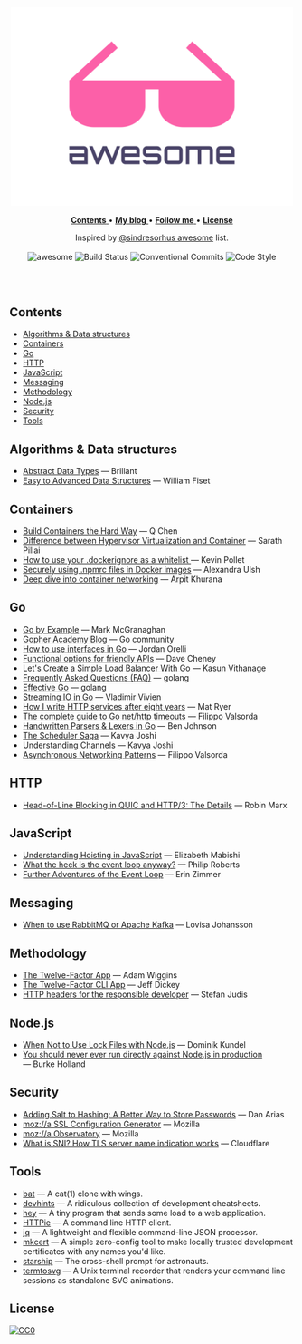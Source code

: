 <p align="center">
  <img width="500" src="assets/logo.svg" alt="Awesome">
</p>

<p align="center">
  <a href="#contents-">
    <strong>Contents</strong>
  </a>
  •
  <a href="https://kevinpollet.dev" target="_blank">
    <strong>My blog</strong>
  </a>
  •
  <a href="https://twitter.com/kevinpollet" target="_blank">
    <strong>Follow me</strong>
  </a>
  •
  <a href="#license-">
    <strong>License</strong>
  </a>
</p>

<p align="center">
  Inspired by <a href="https://github.com/sindresorhus/awesome" target="_blank">@sindresorhus awesome</a> list.
  <br/>
  <br/>
  
  <img src="https://awesome.re/badge.svg" alt="awesome" />
  <img src="https://github.com/kevinpollet/awesome/workflows/build/badge.svg" alt="Build Status" />
  <img src="https://img.shields.io/badge/Conventional%20Commits-1.0.0-yellow.svg" alt="Conventional Commits">
  <img src="https://img.shields.io/badge/code_style-prettier-ff69b4.svg" alt="Code Style">
</p>

<br/>
<br/>

## Contents <!-- omit in toc -->

- [Algorithms & Data structures](#algorithms--data-structures)
- [Containers](#containers)
- [Go](#go)
- [HTTP](#http)
- [JavaScript](#javascript)
- [Messaging](#messaging)
- [Methodology](#methodology)
- [Node.js](#nodejs)
- [Security](#security)
- [Tools](#tools)

## Algorithms & Data structures

- [Abstract Data Types](https://brilliant.org/wiki/priority-queues/) — Brillant
- [Easy to Advanced Data Structures](https://www.udemy.com/course/introduction-to-data-structures/) — William Fiset

## Containers

- [Build Containers the Hard Way](https://containers.gitbook.io/build-containers-the-hard-way/) — Q Chen
- [Difference between Hypervisor Virtualization and Container](https://www.slashroot.in/difference-between-hypervisor-virtualization-and-container-virtualization) — Sarath Pillai
- [How to use your .dockerignore as a whitelist ](https://dev.to/kevinpollet/how-to-use-your-dockerignore-as-a-whitelist-3b77) — Kevin Pollet
- [Securely using .npmrc files in Docker images](https://www.alexandraulsh.com/2018/06/25/docker-npmrc-security/) — Alexandra Ulsh
- [Deep dive into container networking](https://medium.com/@arpitkh96/basics-of-container-networking-with-linux-part-1-3a3cdc64c87a) — Arpit Khurana

## Go

- [Go by Example](https://gobyexample.com/) — Mark McGranaghan
- [Gopher Academy Blog](https://blog.gopheracademy.com) — Go community
- [How to use interfaces in Go](https://jordanorelli.com/post/32665860244/how-to-use-interfaces-in-go) — Jordan Orelli
- [Functional options for friendly APIs](https://dave.cheney.net/2014/10/17/functional-options-for-friendly-apis) — Dave Cheney
- [Let's Create a Simple Load Balancer With Go](https://kasvith.me/posts/lets-create-a-simple-lb-go/) — Kasun Vithanage
- [Frequently Asked Questions (FAQ)](https://golang.org/doc/faq) — golang
- [Effective Go](https://golang.org/doc/effective_go.html) — golang
- [Streaming IO in Go](https://medium.com/learning-the-go-programming-language/streaming-io-in-go-d93507931185) — Vladimir Vivien
- [How I write HTTP services after eight years](https://pace.dev/blog/2018/05/09/how-I-write-http-services-after-eight-years) — Mat Ryer
- [The complete guide to Go net/http timeouts](https://blog.cloudflare.com/the-complete-guide-to-golang-net-http-timeouts/) — Filippo Valsorda
- [Handwritten Parsers & Lexers in Go](https://blog.gopheracademy.com/advent-2014/parsers-lexers/) — Ben Johnson
- [The Scheduler Saga](https://www.youtube.com/watch?v=YHRO5WQGh0k) — Kavya Joshi
- [Understanding Channels](https://www.youtube.com/watch?v=KBZlN0izeiY) — Kavya Joshi
- [Asynchronous Networking Patterns](https://www.youtube.com/watch?v=afSiVelXDTQ&t=3s) — Filippo Valsorda

## HTTP

- [Head-of-Line Blocking in QUIC and HTTP/3: The Details](https://calendar.perfplanet.com/2020/head-of-line-blocking-in-quic-and-http-3-the-details/) — Robin Marx

## JavaScript

- [Understanding Hoisting in JavaScript](https://scotch.io/tutorials/understanding-hoisting-in-javascript) — Elizabeth Mabishi
- [What the heck is the event loop anyway?](https://www.youtube.com/watch?v=8aGhZQkoFbQ) — Philip Roberts
- [Further Adventures of the Event Loop](https://www.youtube.com/watch?v=u1kqx6AenYw) — Erin Zimmer

## Messaging

- [When to use RabbitMQ or Apache Kafka](https://www.cloudamqp.com/blog/2019-12-12-when-to-use-rabbitmq-or-apache-kafka.html) — Lovisa Johansson

## Methodology

- [The Twelve-Factor App](https://12factor.net/) — Adam Wiggins
- [The Twelve-Factor CLI App](https://medium.com/@jdxcode/12-factor-cli-apps-dd3c227a0e46) — Jeff Dickey
- [HTTP headers for the responsible developer](https://www.twilio.com/blog/a-http-headers-for-the-responsible-developer) — Stefan Judis

## Node.js

- [When Not to Use Lock Files with Node.js](https://www.twilio.com/blog/lockfiles-nodejs) — Dominik Kundel
- [You should never ever run directly against Node.js in production](https://www.freecodecamp.org/news/you-should-never-ever-run-directly-against-node-js-in-production-maybe-7fdfaed51ec6/) — Burke Holland

## Security

- [Adding Salt to Hashing: A Better Way to Store Passwords](https://auth0.com/blog/adding-salt-to-hashing-a-better-way-to-store-passwords/) — Dan Arias
- [moz://a SSL Configuration Generator](https://ssl-config.mozilla.org/) — Mozilla
- [moz://a Observatory](https://observatory.mozilla.org/) — Mozilla
- [What is SNI? How TLS server name indication works](https://www.cloudflare.com/fr-fr/learning/ssl/what-is-sni/) — Cloudflare

## Tools

- [bat](https://github.com/sharkdp/bat) — A cat(1) clone with wings.
- [devhints](https://devhints.io/) — A ridiculous collection of development cheatsheets.
- [hey](https://github.com/rakyll/hey#readme) — A tiny program that sends some load to a web application.
- [HTTPie](https://github.com/jakubroztocil/httpie#readme) — A command line HTTP client.
- [jq](https://github.com/stedolan/jq#readme) — A lightweight and flexible command-line JSON processor.
- [mkcert](https://mkcert.dev) — A simple zero-config tool to make locally trusted development certificates with any names you'd like.
- [starship](https://starship.rs/) — The cross-shell prompt for astronauts.
- [termtosvg](https://github.com/nbedos/termtosvg#readme) — A Unix terminal recorder that renders your command line sessions as standalone SVG animations.

## License <!-- omit in toc -->

[![CC0](http://mirrors.creativecommons.org/presskit/buttons/88x31/svg/cc-zero.svg)](./LICENSE.md)
